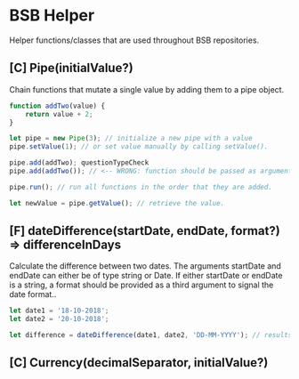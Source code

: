 # BSB Helper
Helper functions/classes that are used throughout BSB repositories.

## [C] Pipe(initialValue?)
Chain functions that mutate a single value by adding them to a pipe object.
```javascript 1.8
function addTwo(value) {
    return value + 2;
}

let pipe = new Pipe(3); // initialize a new pipe with a value
pipe.setValue(1); // or set value manually by calling setValue().

pipe.add(addTwo); questionTypeCheck
pipe.add(addTwo()); // <-- WRONG: function should be passed as argument, not called.

pipe.run(); // run all functions in the order that they are added.

let newValue = pipe.getValue(); // retrieve the value.
```

## [F] dateDifference(startDate, endDate, format?) => differenceInDays
Calculate the difference between two dates. The arguments startDate and endDate can either be of type string or Date.
If either startDate or endDate is a string, a format should be provided as a third argument to signal the date format..

```javascript 1.8
let date1 = '18-10-2018';
let date2 = '20-10-2018';

let difference = dateDifference(date1, date2, 'DD-MM-YYYY'); // results in the number 2
```

## [C] Currency(decimalSeparator, initialValue?)